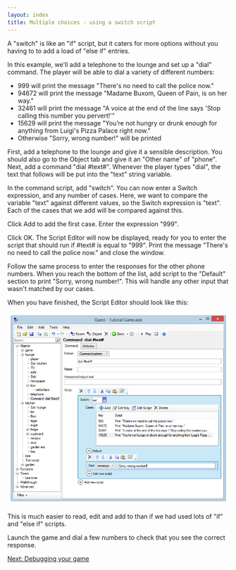 ```yaml
---
layout: index
title: Multiple choices - using a switch script
---
```


A "switch" is like an "if" script, but it caters for more options without you having to to add a load of "else if" entries.

In this example, we'll add a telephone to the lounge and set up a "dial" command. The player will be able to dial a variety of different numbers:

-   999 will print the message "There's no need to call the police now."
-   94672 will print the message "Madame Buxom, Queen of Pain, is on her way."
-   32461 will print the message "A voice at the end of the line says 'Stop calling this number you pervert!'"
-   15629 will print the message "You’re not hungry or drunk enough for anything from Luigi's Pizza Palace right now."
-   Otherwise "Sorry, wrong number!" will be printed

First, add a telephone to the lounge and give it a sensible description. You should also go to the Object tab and give it an "Other name" of "phone". Next, add a command "dial \#text\#". Whenever the player types "dial", the text that follows will be put into the "text" string variable.

In the command script, add "switch". You can now enter a Switch expression, and any number of cases. Here, we want to compare the variable "text" against different values, so the Switch expression is "text". Each of the cases that we add will be compared against this.

Click Add to add the first case. Enter the expression "999".

     

Click OK. The Script Editor will now be displayed, ready for you to enter the script that should run if \#text\# is equal to "999". Print the message "There's no need to call the police now." and close the window.

Follow the same process to enter the responses for the other phone numbers. When you reach the bottom of the list, add script to the "Default" section to print "Sorry, wrong number!". This will handle any other input that wasn't matched by our cases.

When you have finished, the Script Editor should look like this:

![](Switch.png "Switch.png")

This is much easier to read, edit and add to than if we had used lots of "if" and "else if" scripts.

Launch the game and dial a few numbers to check that you see the correct response.

[Next: Debugging your game](debugging_your_game.html)